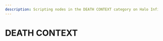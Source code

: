 ```yaml
---
description: Scripting nodes in the DEATH CONTEXT category on Halo Infinite.
---
```


# DEATH CONTEXT

